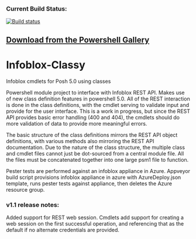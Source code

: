 ### Current Build Status:
[![Build status](https://ci.appveyor.com/api/projects/status/xsbki1rrxo2nh3fy/branch/master?svg=true)](https://ci.appveyor.com/project/murrahjm/infoblox-classy)

## [Download from the Powershell Gallery](https://www.powershellgallery.com/packages/InfobloxCmdlets)

# Infoblox-Classy
Infoblox cmdlets for Posh 5.0 using classes

Powershell module project to interface with Infoblox REST API.  Makes use of new class definition features in powershell 5.0.  All of the REST interaction is done in the class definitions, with the cmdlet serving to validate input and provide for the user interface.  This is a work in progress, but since the REST API provides basic error handling (400 and 404), the cmdlets should do more validation of data to provide more meaningful errors.

The basic structure of the class definitions mirrors the REST API object definitions, with various methods also mirroring the REST API documentation.  Due to the nature of the class structure, the multiple class and cmdlet files cannot just be dot-sourced from a central module file.  All the files must be concatenated together into one large psm1 file to function.

Pester tests are performed against an infoblox appliance in Azure.  Appveyor build script provisions infoblox appliance in azure with AzureDeploy.json template, runs pester tests against appliance, then deletes the Azure resource group.

### v1.1 release notes:

Added support for REST web session.  Cmdlets add support for creating a web session on the first successful operation, and referencing that as the default if no alternate credentials are provided.
